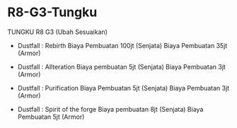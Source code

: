 # R8-G3-Tungku

TUNGKU R8 G3 (Ubah Sesuaikan)
- Dustfall : Rebirth 
Biaya Pembuatan 100jt (Senjata)
Biaya Pembuatan 35jt (Armor)

- Dustfall : Allteration
Biaya pembuatan 5jt (Senjata)
Biaya Pembuatan 3jt (Armor)

- Dustfall : Purification
Biaya Pembuatan 5jt (Senjata)
Biaya Pembuatan 3jt (Armor)

- Dustfall : Spirit of the forge
Biaya pembuatan 8jt (Senjata)
Biaya Pembuatan 5jt (Armor)

